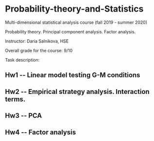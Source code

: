 # Probability-theory-and-Statistics

Multi-dimensional statistical analysis course (fall 2019 - summer 2020)

Probability theory. Principal component analysis. Factor analysis.

Instructor: Daria Salnikova, HSE

Overall grade for the course: 9/10




Task description:

## Hw1 -- Linear model testing G-M conditions

## Hw2 -- Empirical strategy analysis. Interaction terms.

## Hw3 -- PCA

## Hw4 -- Factor analysis


